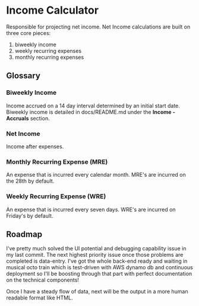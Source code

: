 # Income Calculator

Responsible for projecting net income. Net Income calculations are built on three core pieces:

 1. biweekly income
 2. weekly recurring expenses
 3. monthly recurring expenses

## Glossary

### Biweekly Income
Income accrued on a 14 day interval determined by an initial start date. Biweekly income is detailed in docs/README.md under the **Income - Accruals** section.

### Net Income
Income after expenses.

### Monthly Recurring Expense (MRE)
An expense that is incurred every calendar month. MRE's are incurred on the 28th by default.

### Weekly Recurring Expense (WRE)
An expense that is incurred every seven days. WRE's are incurred on Friday's by default.

## Roadmap

I've pretty much solved the UI potential and debugging capability issue in my last commit. The next highest priority issue once those problems are completed is data-entry. I've got the whole back-end ready and waiting in musical octo train which is test-driven with AWS dynamo db and continuous deployment so I'll be boosting through that part with perfect documentation on the technical components!

Once I have a steady flow of data, next will be the output in a more human readable format like HTML.